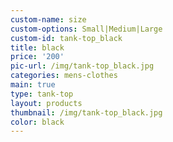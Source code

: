 ```yaml
---
custom-name: size
custom-options: Small|Medium|Large
custom-id: tank-top_black
title: black
price: '200'
pic-url: /img/tank-top_black.jpg
categories: mens-clothes
main: true
type: tank-top
layout: products
thumbnail: /img/tank-top_black.jpg
color: black
---
```

